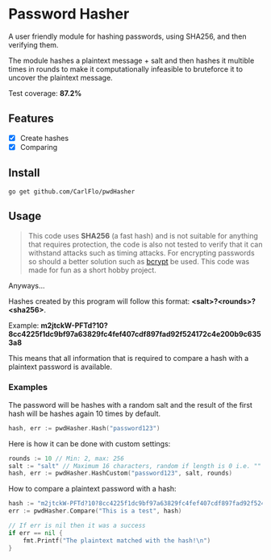 # Password Hasher

A user friendly module for hashing passwords, using SHA256, and then verifying them.

The module hashes a plaintext message + salt and then hashes it multible times in rounds to make it computationally infeasible to bruteforce it to uncover the plaintext message.

Test coverage: **87.2%**

## Features

- [X] Create hashes
- [X] Comparing

## Install

```
go get github.com/CarlFlo/pwdHasher
```

## Usage

> This code uses **SHA256** (a fast hash) and is not suitable for anything that requires protection, the code is also not tested to verify that it can withstand attacks such as timing attacks. For encrypting passwords so should a better solution such as [bcrypt](https://en.wikipedia.org/wiki/Bcrypt) be used. This code was made for fun as a short hobby project.

Anyways...

Hashes created by this program will follow this format: **\<salt>?\<rounds>?\<sha256>**.

Example: **m2jtckW-PFTd?10?8cc4225f1dc9bf97a63829fc4fef407cdf897fad92f524172c4e200b9c6353a8**

This means that all information that is required to compare a hash with a plaintext password is available.

### Examples

The password will be hashes with a random salt and the result of the first hash will be hashes again 10 times by default.

```go
hash, err := pwdHasher.Hash("password123")
```

Here is how it can be done with custom settings:

```go
rounds := 10 // Min: 2, max: 256
salt := "salt" // Maximum 16 characters, random if length is 0 i.e. ""
hash, err := pwdHasher.HashCustom("password123", salt, rounds)
```

How to compare a plaintext password with a hash:

```go
hash := "m2jtckW-PFTd?10?8cc4225f1dc9bf97a63829fc4fef407cdf897fad92f524172c4e200b9c6353a8"
err := pwdHasher.Compare("This is a test", hash)

// If err is nil then it was a success
if err == nil {
    fmt.Printf("The plaintext matched with the hash!\n")
}
```